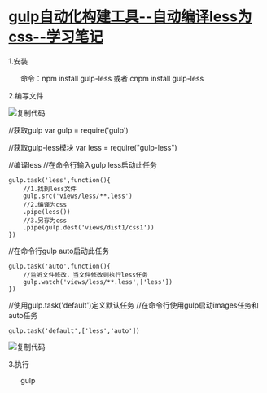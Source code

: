 # [gulp自动化构建工具--自动编译less为css--学习笔记](http://www.cnblogs.com/CaktyRiven/p/6419674.html)

 1.安装

       命令：npm install gulp-less 或者 cnpm install gulp-less

 2.编写文件

 <a title="复制代码">![复制代码](http://common.cnblogs.com/images/copycode.gif)</a>

 //获取gulp
var gulp = require('gulp')

//获取gulp-less模块
var less = require("gulp-less")

//编译less
//在命令行输入gulp less启动此任务
```
gulp.task('less',function(){
    //1.找到less文件
    gulp.src('views/less/**.less')
    //2.编译为css
    .pipe(less())
    //3.另存为css
    .pipe(gulp.dest('views/dist1/css1'))
})

```
//在命令行gulp auto启动此任务
```
gulp.task('auto',function(){
    //监听文件修改，当文件修改则执行less任务
    gulp.watch('views/less/**.less',['less'])
})

```
//使用gulp.task('default')定义默认任务
//在命令行使用gulp启动images任务和auto任务
```
gulp.task('default',['less','auto'])

``` 
<a title="复制代码">![复制代码](http://common.cnblogs.com/images/copycode.gif)</a>

 3.执行

       gulp